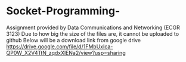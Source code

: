 # Socket-Programming-
Assignment provided by Data Communications and Networking (ECGR 3123)
Due to how big the size of the files are, it cannot be uploaded to github
Below will be a download link from google drive
https://drive.google.com/file/d/1FMbUxIca-QP0W_X2V4TtN_zqdxXlENa2/view?usp=sharing

